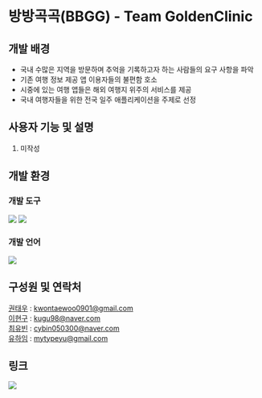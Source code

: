 # 방방곡곡(BBGG) - Team GoldenClinic

## 개발 배경
- 국내 수많은 지역을 방문하며 추억을 기록하고자 하는 사람들의 요구 사항을 파악 
- 기존 여행 정보 제공 앱 이용자들의 불편함 호소
- 시중에 있는 여행 앱들은 해외 여행지 위주의 서비스를 제공
- 국내 여행자들을 위한 전국 일주 애플리케이션을 주제로 선정

## 사용자 기능 및 설명
1. 미작성
   
## 개발 환경

### 개발 도구
<img src="https://img.shields.io/badge/Xcode-147EFB?style=flat-square&logo=Xcode&logoColor=white"/></a>
<img src="https://img.shields.io/badge/Figma-F24E1E?style=flat-square&logo=Figma&logoColor=white"/></a> <br>

### 개발 언어
<img src="https://img.shields.io/badge/Swift-F05138?style=flat-square&logo=Swift&logoColor=white"/></a> <br>

## 구성원 및 연락처
[권태우](https://github.com/boifromangye) : kwontaewoo0901@gmail.com  
[이현구](https://github.com/kugu98) : kugu98@naver.com  
[최유빈](https://github.com/cybin050300) : cybin050300@naver.com  
[유하임](https://github.com/typeYu) : mytypeyu@gmail.com  

## 링크
<a href="https://trello.com/2022goldenclinic"><img src="https://img.shields.io/badge/Trello-blue?style=flat-square&logo=Trello&logoColor=white&link=https://trello.com/"/></a> 
